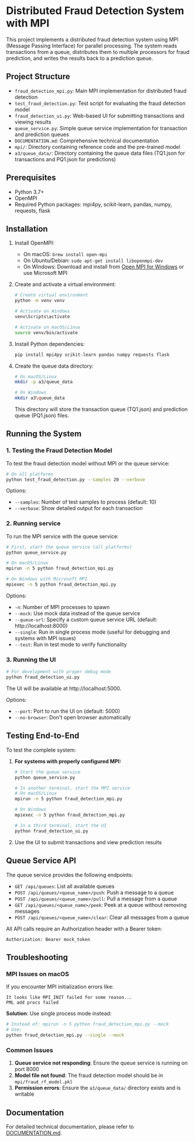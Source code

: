 # Distributed Fraud Detection System with MPI

This project implements a distributed fraud detection system using MPI (Message Passing Interface) for parallel processing. The system reads transactions from a queue, distributes them to multiple processors for fraud prediction, and writes the results back to a prediction queue.

## Project Structure

- `fraud_detection_mpi.py`: Main MPI implementation for distributed fraud detection
- `test_fraud_detection.py`: Test script for evaluating the fraud detection model
- `fraud_detection_ui.py`: Web-based UI for submitting transactions and viewing results
- `queue_service.py`: Simple queue service implementation for transaction and prediction queues
- `DOCUMENTATION.md`: Comprehensive technical documentation
- `mpi/`: Directory containing reference code and the pre-trained model
- `a3/queue_data/`: Directory containing the queue data files (TQ1.json for transactions and PQ1.json for predictions)

## Prerequisites

- Python 3.7+
- OpenMPI
- Required Python packages: mpi4py, scikit-learn, pandas, numpy, requests, flask

## Installation

1. Install OpenMPI:
   - On macOS: `brew install open-mpi`
   - On Ubuntu/Debian: `sudo apt-get install libopenmpi-dev`
   - On Windows: Download and install from [Open MPI for Windows](https://www.open-mpi.org/software/ompi/v4.1/) or use Microsoft MPI

2. Create and activate a virtual environment:

   ```bash
   # Create virtual environment
   python -m venv venv
   
   # Activate on Windows
   venv\Scripts\activate
   
   # Activate on macOS/Linux
   source venv/bin/activate
   ```

3. Install Python dependencies:
   ```bash
   pip install mpi4py scikit-learn pandas numpy requests flask
   ```

4. Create the queue data directory:
   ```bash
   # On macOS/Linux
   mkdir -p a3/queue_data
   
   # On Windows
   mkdir a3\queue_data
   ```
   
   This directory will store the transaction queue (TQ1.json) and prediction queue (PQ1.json) files.

## Running the System

### 1. Testing the Fraud Detection Model

To test the fraud detection model without MPI or the queue service:

```bash
# On all platforms
python test_fraud_detection.py --samples 20 --verbose
```
Options:
- `--samples`: Number of test samples to process (default: 10)
- `--verbose`: Show detailed output for each transaction

### 2. Running service

To run the MPI service with the queue service:

```bash
# First, start the queue service (all platforms)
python queue_service.py

# On macOS/Linux
mpirun -n 5 python fraud_detection_mpi.py

# On Windows with Microsoft MPI
mpiexec -n 5 python fraud_detection_mpi.py
```

Options:
- `-n`: Number of MPI processes to spawn
- `--mock`: Use mock data instead of the queue service
- `--queue-url`: Specify a custom queue service URL (default: http://localhost:8000)
- `--single`: Run in single process mode (useful for debugging and systems with MPI issues)
- `--test`: Run in test mode to verify functionality

### 3. Running the UI

```bash
# For development with proper debug mode
python fraud_detection_ui.py
```

The UI will be available at http://localhost:5000.

Options:
- `--port`: Port to run the UI on (default: 5000)
- `--no-browser`: Don't open browser automatically

## Testing End-to-End

To test the complete system:

1. **For systems with properly configured MPI:**
   ```bash
   # Start the queue service
   python queue_service.py
   
   # In another terminal, start the MPI service
   # On macOS/Linux
   mpirun -n 5 python fraud_detection_mpi.py
   
   # On Windows
   mpiexec -n 5 python fraud_detection_mpi.py
   
   # In a third terminal, start the UI
   python fraud_detection_ui.py
   ```

3. Use the UI to submit transactions and view prediction results

## Queue Service API

The queue service provides the following endpoints:

- `GET /api/queues`: List all available queues
- `POST /api/queues/<queue_name>/push`: Push a message to a queue
- `POST /api/queues/<queue_name>/pull`: Pull a message from a queue
- `GET /api/queues/<queue_name>/peek`: Peek at a queue without removing messages
- `POST /api/queues/<queue_name>/clear`: Clear all messages from a queue

All API calls require an Authorization header with a Bearer token:
```
Authorization: Bearer mock_token
```

## Troubleshooting

### MPI Issues on macOS

If you encounter MPI initialization errors like:
```
It looks like MPI_INIT failed for some reason...
PML add procs failed
```

**Solution**: Use single process mode instead:
```bash
# Instead of: mpirun -n 5 python fraud_detection_mpi.py --mock
# Use:
python fraud_detection_mpi.py --single --mock
```

### Common Issues

1. **Queue service not responding**: Ensure the queue service is running on port 8000
2. **Model file not found**: The fraud detection model should be in `mpi/fraud_rf_model.pkl`
3. **Permission errors**: Ensure the `a3/queue_data/` directory exists and is writable

## Documentation

For detailed technical documentation, please refer to [DOCUMENTATION.md](DOCUMENTATION.md).